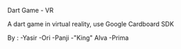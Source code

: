 Dart Game - VR

A dart game in virtual reality, use Google Cardboard SDK

By :
-Yasir
-Ori
-Panji
-"King" Alva
-Prima